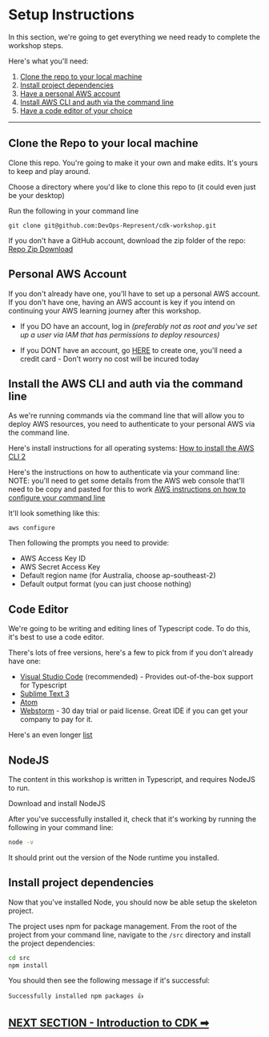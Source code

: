 # Setup Instructions
In this section, we're going to get everything we need ready to complete the workshop steps.

Here's what you'll need:
1. [Clone the repo to your local machine](#clone-the-repo-to-your-local-machine)
2. [Install project dependencies](#install-project-dependencies)
3. [Have a personal AWS account](#personal-aws-account)
4. [Install AWS CLI and auth via the command line](#install-the-aws-cli-and-auth-via-the-command-line)
5. [Have a code editor of your choice](#code-editor)

***

## Clone the Repo to your local machine
Clone this repo. You're going to make it your own and make edits. It's yours to keep and play around.

Choose a directory where you'd like to clone this repo to (it could even just be your desktop)

Run the following in your command line

`git clone git@github.com:DevOps-Represent/cdk-workshop.git`

If you don't have a GitHub account, download the zip folder of the repo:
[Repo Zip Download](https://github.com/DevOps-Represent/cdk-workshop/archive/refs/heads/main.zip)

## Personal AWS Account
If you don't already have one, you'll have to set up a personal AWS account. If you don't have one, having an AWS account is key if you intend on continuing your AWS learning journey after this workshop.

- If you DO have an account, log in *(preferably not as root and you've set up a user via IAM that has permissions to deploy resources)*

- If you DONT have an account, go [HERE](https://aws.amazon.com/) to create one, you'll need a credit card - Don't worry no cost will be incured today

## Install the AWS CLI and auth via the command line
As we're running commands via the command line that will allow you to deploy AWS resources, you need to authenticate to your personal AWS via the command line.

Here's install instructions for all operating systems: [How to install the AWS CLI 2](https://docs.aws.amazon.com/cli/latest/userguide/install-cliv2.html)

Here's the instructions on how to authenticate via your command line:
NOTE: you'll need to get some details from the AWS web console that'll need to be copy and pasted for this to work
[AWS instructions on how to configure your command line](https://docs.aws.amazon.com/cli/latest/userguide/cli-configure-quickstart.html#cli-configure-quickstart-config)

It'll look something like this:
```
aws configure
```
Then following the prompts you need to provide:
- AWS Access Key ID
- AWS Secret Access Key
- Default region name (for Australia, choose ap-southeast-2)
- Default output format (you can just choose nothing)


## Code Editor
We're going to be writing and editing lines of Typescript code. To do this, it's best to use a code editor.

There's lots of free versions, here's a few to pick from if you don't already have one:

- [Visual Studio Code](https://code.visualstudio.com/) (recommended) - Provides out-of-the-box support for Typescript
- [Sublime Text 3](https://www.sublimetext.com/3)
- [Atom](https://github.com/atom)
- [Webstorm](https://www.jetbrains.com/webstorm/) - 30 day trial or paid license. Great IDE if you can get your company to pay for it.

Here's an even longer [list](https://hackr.io/blog/web-development-ide)


## NodeJS
The content in this workshop is written in Typescript, and requires NodeJS to run.

Download and install NodeJS

After you've successfully installed it, check that it's working by running the following in your command line:

```sh
node -v
```
It should print out the version of the Node runtime you installed.

## Install project dependencies
Now that you've installed Node, you should now be able setup the skeleton project.

The project uses npm for package management. From the root of the project from your command line, navigate to the `/src` directory and install the project dependencies:

```sh
cd src
npm install
```

You should then see the following message if it's successful:
```
Successfully installed npm packages 👍
```
## [NEXT SECTION  - Introduction to CDK ➡](01-introduction-to-cdk.md)
